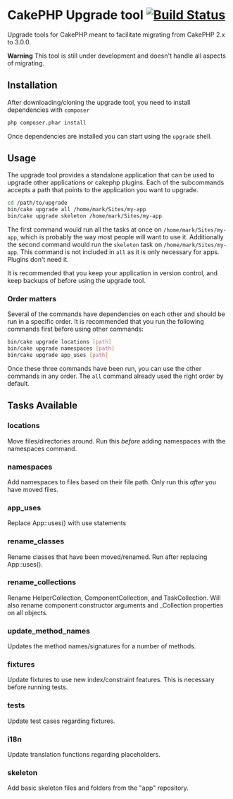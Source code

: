 # CakePHP Upgrade tool [![Build Status](https://api.travis-ci.org/cakephp/upgrade.png)](https://travis-ci.org/cakephp/upgrade)


Upgrade tools for CakePHP meant to facilitate migrating from CakePHP 2.x to 3.0.0.

**Warning** This tool is still under development and doesn't handle all aspects of migrating.

## Installation

After downloading/cloning the upgrade tool, you need to install dependencies with `composer`

```bash
php composer.phar install
```

Once dependencies are installed you can start using the `upgrade` shell.

## Usage

The upgrade tool provides a standalone application that can be used to upgrade
other applications or cakephp plugins. Each of the subcommands accepts a path
that points to the application you want to upgrade.

```bash
cd /path/to/upgrade
bin/cake upgrade all /home/mark/Sites/my-app
bin/cake upgrade skeleton /home/mark/Sites/my-app
```
The first command would run all the tasks at once on `/home/mark/Sites/my-app`,
which is probably the way most people will want to use it.
Additionally the second command would run the `skeleton` task on `/home/mark/Sites/my-app`.
This command is not included in `all` as it is only necessary for apps. Plugins don't need it.

It is recommended that you keep your application in version control, and keep
backups of before using the upgrade tool.

### Order matters

Several of the commands have dependencies on each other and should be run in a specific order. It
is recommended that you run the following commands first before using other commands:

```bash
bin/cake upgrade locations [path]
bin/cake upgrade namespaces [path]
bin/cake upgrade app_uses [path]
```

Once these three commands have been run, you can use the other commands in any order.
The `all` command already used the right order by default.

## Tasks Available

### locations
Move files/directories around. Run this *before* adding namespaces with the namespaces command.

### namespaces
Add namespaces to files based on their file path. Only run this *after* you have moved files.

### app_uses
Replace App::uses() with use statements

### rename_classes
Rename classes that have been moved/renamed. Run after replacing App::uses().

### rename_collections
Rename HelperCollection, ComponentCollection, and TaskCollection. Will also
rename component constructor arguments and \_Collection properties on all
objects.

### update_method_names
Updates the method names/signatures for a number of methods.

### fixtures
Update fixtures to use new index/constraint features. This is necessary before running tests.

### tests
Update test cases regarding fixtures.

### i18n
Update translation functions regarding placeholders.

### skeleton
Add basic skeleton files and folders from the "app" repository.
